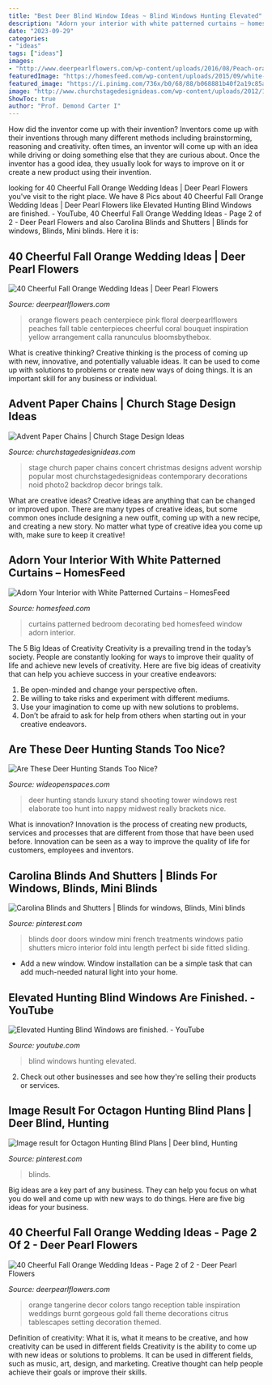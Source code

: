```yaml
---
title: "Best Deer Blind Window Ideas ~ Blind Windows Hunting Elevated"
description: "Adorn your interior with white patterned curtains – homesfeed"
date: "2023-09-29"
categories:
- "ideas"
tags: ["ideas"]
images:
- "http://www.deerpearlflowers.com/wp-content/uploads/2016/08/Peach-orange-wedding-flowers-wedding-centerpiece.jpg"
featuredImage: "https://homesfeed.com/wp-content/uploads/2015/09/white-patterned-curtains-in-combination-with-red-sheme-installed-on-glass-window-in-bedroom-decorating-ideas-with-comfy-bed-and-wooden-nightstand.jpg"
featured_image: "https://i.pinimg.com/736x/b0/68/88/b068881b40f2a19c85a4aaa7fdd33a02.jpg"
image: "http://www.churchstagedesignideas.com/wp-content/uploads/2012/12/noid-photo2.jpeg"
ShowToc: true
author: "Prof. Demond Carter I"
---
```



How did the inventor come up with their invention?
Inventors come up with their inventions through many different methods including brainstorming, reasoning and creativity. often times, an inventor will come up with an idea while driving or doing something else that they are curious about. Once the inventor has a good idea, they usually look for ways to improve on it or create a new product using their invention.

	

		
looking for 40 Cheerful Fall Orange Wedding Ideas | Deer Pearl Flowers you've visit to the right place. We have 8 Pics about 40 Cheerful Fall Orange Wedding Ideas | Deer Pearl Flowers like Elevated Hunting Blind Windows are finished. - YouTube, 40 Cheerful Fall Orange Wedding Ideas - Page 2 of 2 - Deer Pearl Flowers and also Carolina Blinds and Shutters | Blinds for windows, Blinds, Mini blinds. Here it is:
		
    
## 40 Cheerful Fall Orange Wedding Ideas | Deer Pearl Flowers

<img loading=lazy src="http://www.deerpearlflowers.com/wp-content/uploads/2016/08/Peach-orange-wedding-flowers-wedding-centerpiece.jpg" onerror="this.onerror=null;this.src='https://tse2.mm.bing.net/th?id=OIP.jeaon05GfwW0MJuseQnsWQHaLH&amp;pid=15.1';" alt="40 Cheerful Fall Orange Wedding Ideas | Deer Pearl Flowers">

_Source: deerpearlflowers.com_

>orange flowers peach centerpiece pink floral deerpearlflowers peaches fall table centerpieces cheerful coral bouquet inspiration yellow arrangement calla ranunculus bloomsbythebox. 

	

What is creative thinking?
Creative thinking is the process of coming up with new, innovative, and potentially valuable ideas. It can be used to come up with solutions to problems or create new ways of doing things. It is an important skill for any business or individual.

    
## Advent Paper Chains | Church Stage Design Ideas

<img loading=lazy src="http://www.churchstagedesignideas.com/wp-content/uploads/2012/12/noid-photo2.jpeg" onerror="this.onerror=null;this.src='https://tse4.mm.bing.net/th?id=OIP.OuM6V5J1iiLdAS-oSiqNCwHaE8&amp;pid=15.1';" alt="Advent Paper Chains | Church Stage Design Ideas">

_Source: churchstagedesignideas.com_

>stage church paper chains concert christmas designs advent worship popular most churchstagedesignideas contemporary decorations noid photo2 backdrop decor brings talk. 

	

What are creative ideas?
Creative ideas are anything that can be changed or improved upon. There are many types of creative ideas, but some common ones include designing a new outfit, coming up with a new recipe, and creating a new story. No matter what type of creative idea you come up with, make sure to keep it creative!

    
## Adorn Your Interior With White Patterned Curtains – HomesFeed

<img loading=lazy src="https://homesfeed.com/wp-content/uploads/2015/09/white-patterned-curtains-in-combination-with-red-sheme-installed-on-glass-window-in-bedroom-decorating-ideas-with-comfy-bed-and-wooden-nightstand.jpg" onerror="this.onerror=null;this.src='https://tse2.mm.bing.net/th?id=OIP.pZUuCYQJubORtvvnlFMP-QHaJ3&amp;pid=15.1';" alt="Adorn Your Interior with White Patterned Curtains – HomesFeed">

_Source: homesfeed.com_

>curtains patterned bedroom decorating bed homesfeed window adorn interior. 

	

The 5 Big Ideas of Creativity
Creativity is a prevailing trend in the today’s society. People are constantly looking for ways to improve their quality of life and achieve new levels of creativity. Here are five big ideas of creativity that can help you achieve success in your creative endeavors: 
1. Be open-minded and change your perspective often.
2. Be willing to take risks and experiment with different mediums.
3. Use your imagination to come up with new solutions to problems.
4. Don’t be afraid to ask for help from others when starting out in your creative endeavors.

    
## Are These Deer Hunting Stands Too Nice?

<img loading=lazy src="http://cdn0.wideopenspaces.com/wp-content/uploads/2015/12/7160087960_3708b2bab9_b.jpg" onerror="this.onerror=null;this.src='https://tse4.mm.bing.net/th?id=OIP._RrVrKDZ2CyO0IbcVKKRSwAAAA&amp;pid=15.1';" alt="Are These Deer Hunting Stands Too Nice?">

_Source: wideopenspaces.com_

>deer hunting stands luxury stand shooting tower windows rest elaborate too hunt into nappy midwest really brackets nice. 

	

What is innovation?
Innovation is the process of creating new products, services and processes that are different from those that have been used before. Innovation can be seen as a way to improve the quality of life for customers, employees and inventors.

    
## Carolina Blinds And Shutters | Blinds For Windows, Blinds, Mini Blinds

<img loading=lazy src="https://i.pinimg.com/originals/80/7a/cc/807acc00e6fe50cb93ff11df0a264b00.jpg" onerror="this.onerror=null;this.src='https://tse2.mm.bing.net/th?id=OIP.TWCQrHHnoEs1t2V_1wrTwgHaJ6&amp;pid=15.1';" alt="Carolina Blinds and Shutters | Blinds for windows, Blinds, Mini blinds">

_Source: pinterest.com_

>blinds door doors window mini french treatments windows patio shutters micro interior fold intu length perfect bi side fitted sliding. 

	

- Add a new window. Window installation can be a simple task that can add much-needed natural light into your home.

    
## Elevated Hunting Blind Windows Are Finished. - YouTube

<img loading=lazy src="https://i.ytimg.com/vi/UxdlacQlaZ8/maxresdefault.jpg" onerror="this.onerror=null;this.src='https://tse1.mm.bing.net/th?id=OIP.z_HmI5CIFuV0uLevINfAYAHaEK&amp;pid=15.1';" alt="Elevated Hunting Blind Windows are finished. - YouTube">

_Source: youtube.com_

>blind windows hunting elevated. 

	

2. Check out other businesses and see how they're selling their products or services.

    
## Image Result For Octagon Hunting Blind Plans | Deer Blind, Hunting

<img loading=lazy src="https://i.pinimg.com/736x/b0/68/88/b068881b40f2a19c85a4aaa7fdd33a02.jpg" onerror="this.onerror=null;this.src='https://tse1.mm.bing.net/th?id=OIP.jbsPPe2ul9S8-3vUUHX0tQAAAA&amp;pid=15.1';" alt="Image result for Octagon Hunting Blind Plans | Deer blind, Hunting">

_Source: pinterest.com_

>blinds. 

	

Big ideas are a key part of any business. They can help you focus on what you do well and come up with new ways to do things. Here are five big ideas for your business.

    
## 40 Cheerful Fall Orange Wedding Ideas - Page 2 Of 2 - Deer Pearl Flowers

<img loading=lazy src="https://www.deerpearlflowers.com/wp-content/uploads/2016/08/orange-wedding-table-decor.jpg" onerror="this.onerror=null;this.src='https://tse4.mm.bing.net/th?id=OIP.KN0xDCT0QvolgxPwkZ3xmQHaLH&amp;pid=15.1';" alt="40 Cheerful Fall Orange Wedding Ideas - Page 2 of 2 - Deer Pearl Flowers">

_Source: deerpearlflowers.com_

>orange tangerine decor colors tango reception table inspiration weddings burnt gorgeous gold fall theme decorations citrus tablescapes setting decoration themed. 

	

Definition of creativity: What it is, what it means to be creative, and how creativity can be used in different fields
Creativity is the ability to come up with new ideas or solutions to problems. It can be used in different fields, such as music, art, design, and marketing. Creative thought can help people achieve their goals or improve their skills.

